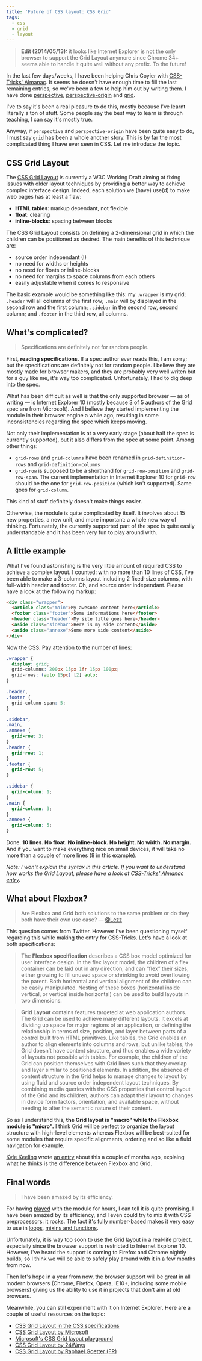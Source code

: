 ```yaml
---
title: 'Future of CSS layout: CSS Grid'
tags:
  - css
  - grid
  - layout
---
```


> **Edit (2014/05/13):** it looks like Internet Explorer is not the only browser to support the Grid Layout anymore since Chrome 34+ seems able to handle it quite well without any prefix. To the future!

In the last few days/weeks, I have been helping Chris Coyier with [CSS-Tricks' Almanac](http://css-tricks.com/almanac/). It seems he doesn't have enough time to fill the last remaining entries, so we've been a few to help him out by writing them. I have done [perspective](http://css-tricks.com/almanac/properties/p/perspective/), [perspective-origin](http://css-tricks.com/almanac/properties/p/perspective-origin/) and [grid](http://css-tricks.com/almanac/properties/g/grid/).

I've to say it's been a real pleasure to do this, mostly because I've learnt literally a ton of stuff. Some people say the best way to learn is through teaching, I can say it's mostly true.

Anyway, if `perspective` and `perspective-origin` have been quite easy to do, I must say `grid` has been a whole another story. This is by far the most complicated thing I have ever seen in CSS. Let me introduce the topic.

## CSS Grid Layout

The [CSS Grid Layout](http://www.w3.org/TR/css3-grid-layout/) is currently a W3C Working Draft aiming at fixing issues with older layout techniques by providing a better way to achieve complex interface design. Indeed, each solution we (have) use(d) to make web pages has at least a flaw:

- **HTML tables**: markup dependant, not flexible
- **float**: clearing
- **inline-blocks**: spacing between blocks

The CSS Grid Layout consists on defining a 2-dimensional grid in which the children can be positioned as desired. The main benefits of this technique are:

- source order independant (!)
- no need for widths or heights
- no need for floats or inline-blocks
- no need for margins to space columns from each others
- easily adjustable when it comes to responsive

The basic example would be something like this: my `.wrapper` is my grid; `.header` will all columns of the first row; `.main` will by displayed in the second row and the first column; `.sidebar` in the second row, second column; and `.footer` in the third row, all columns.

## What's complicated?

> Specifications are definitely not for random people.

First, **reading specifications**. If a spec author ever reads this, I am sorry; but the specifications are definitely not for random people. I believe they are mostly made for browser makers, and they are probably very well writen but for a guy like me, it's way too complicated. Unfortunately, I had to dig deep into the spec.

What has been difficult as well is that the only supported browser &mdash; as of writing &mdash; is Internet Explorer 10 (mostly because 3 of 5 authors of the Grid spec are from Microsoft). And I believe they started implementing the module in their browser engine a while ago, resulting in some inconsistencies regarding the spec which keeps moving.

Not only their implementation is at a very early stage (about half the spec is currently supported), but it also differs from the spec at some point. Among other things:

- `grid-rows` and `grid-columns` have been renamed in `grid-definition-rows` and `grid-definition-columns`
- `grid-row` is supposed to be a shorthand for `grid-row-position` and `grid-row-span`. The current implementation in Internet Explorer 10 for `grid-row` should be the one for `grid-row-position` (which isn't supported). Same goes for `grid-column`.

This kind of stuff definitely doesn't make things easier.

Otherwise, the module is quite complicated by itself. It involves about 15 new properties, a new unit, and more important: a whole new way of thinking. Fortunately, the currently supported part of the spec is quite easily understandable and it has been very fun to play around with.

## A little example

What I've found astonishing is the very little amount of required CSS to achieve a complex layout. I counted: with no more than 10 lines of CSS, I've been able to make a 3-columns layout including 2 fixed-size columns, with full-width header and footer. Oh, and source order independant. Please have a look at the following markup:

```html
<div class="wrapper">
  <article class="main">My awesome content here</article>
  <footer class="footer">Some informations here</footer>
  <header class="header">My site title goes here</header>
  <aside class="sidebar">Here is my side content</aside>
  <aside class="annexe">Some more side content</aside>
</div>
```

Now the CSS. Pay attention to the number of lines:

```css
.wrapper {
  display: grid;
  grid-columns: 200px 15px 1fr 15px 100px;
  grid-rows: (auto 15px) [2] auto;
}

.header,
.footer {
  grid-column-span: 5;
}

.sidebar,
.main,
.annexe {
  grid-row: 3;
}
.header {
  grid-row: 1;
}
.footer {
  grid-row: 5;
}

.sidebar {
  grid-column: 1;
}
.main {
  grid-column: 3;
}
.annexe {
  grid-column: 5;
}
```

Done. **10 lines. No float. No inline-block. No height. No width. No margin.** And if you want to make everything nice on small devices, it will take no more than a couple of more lines (8 in this example).

_Note: I won't explain the syntax in this article. If you want to understand how works the Grid Layout, please have a look at [CSS-Tricks' Almanac entry](http://css-tricks.com/almanac/properties/g/grid/)._

## What about Flexbox?

> Are Flexbox and Grid both solutions to the same problem or do they both have their own use case? &mdash; [@Lezz](https://twitter.com/Lezz/status/319376112679522304)

This question comes from Twitter. However I've been questioning myself regarding this while making the entry for CSS-Tricks. Let's have a look at both specifications:

> The **Flexbox specification** describes a CSS box model optimized for user interface design. In the flex layout model, the children of a flex container can be laid out in any direction, and can “flex” their sizes, either growing to fill unused space or shrinking to avoid overflowing the parent. Both horizontal and vertical alignment of the children can be easily manipulated. Nesting of these boxes (horizontal inside vertical, or vertical inside horizontal) can be used to build layouts in two dimensions.

> **Grid Layout** contains features targeted at web application authors. The Grid can be used to achieve many different layouts. It excels at dividing up space for major regions of an application, or defining the relationship in terms of size, position, and layer between parts of a control built from HTML primitives. Like tables, the Grid enables an author to align elements into columns and rows, but unlike tables, the Grid doesn’t have content structure, and thus enables a wide variety of layouts not possible with tables. For example, the children of the Grid can position themselves with Grid lines such that they overlap and layer similar to positioned elements. In addition, the absence of content structure in the Grid helps to manage changes to layout by using fluid and source order independent layout techniques. By combining media queries with the CSS properties that control layout of the Grid and its children, authors can adapt their layout to changes in device form factors, orientation, and available space, without needing to alter the semantic nature of their content.</blockquote>

So as I understand this, **the Grid layout is "macro" while the Flexbox module is "micro".** I think Grid will be perfect to organize the layout structure with high-level elements whereas Flexbox will be best-suited for some modules that require specific alignments, ordering and so like a fluid navigation for example.

[Kyle Keeling](https://twitter.com/kyle_keeling) wrote [an entry](http://www.outsidethebracket.com/understanding-the-difference-between-css3-flexbox-grid-layout/) about this a couple of months ago, explaing what he thinks is the difference between Flexbox and Grid.

## Final words

> I have been amazed by its efficiency.

For having [played](https://codepen.io/HugoGiraudel/pen/2befd6d225b69912af8561f7cb020124) with the module for hours, I can tell it is quite promising. I have been amazed by its efficiency, and I even could try to mix it with CSS preprocessors: it rocks. The fact it's fully number-based makes it very easy to use in [loops](https://codepen.io/HugoGiraudel/pen/fb0e46cde228e5437993ba1305459a22), [mixins and functions](https://codepen.io/HugoGiraudel/pen/aCliz).

Unfortunately, it is way too soon to use the Grid layout in a real-life project, especially since the browser support is restricted to Internet Explorer 10. However, I've heard the support is coming to Firefox and Chrome nightly builds, so I think we will be able to safely play around with it in a few months from now.

Then let's hope in a year from now, the browser support will be great in all modern browsers (Chrome, Firefox, Opera, IE10+, including some mobile browsers) giving us the ability to use it in projects that don't aim at old browsers.

Meanwhile, you can still experiment with it on Internet Explorer. Here are a couple of useful resources on the topic:

- [CSS Grid Layout in the CSS specifications](http://www.w3.org/TR/css3-grid-layout/)
- [CSS Grid Layout by Microsoft](<http://msdn.microsoft.com/en-us/library/ie/hh673533(v=vs.85).aspx>)
- [Microsoft's CSS Grid layout playground](http://ie.microsoft.com/testdrive/Graphics/hands-on-css3/hands-on_grid.htm)
- [CSS Grid Layout by 24Ways](http://24ways.org/2012/css3-grid-layout/)
- [CSS Grid Layout by Raphael Goetter (FR)](http://www.alsacreations.com/article/lire/1388-css3-grid-layout.html)
